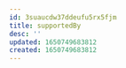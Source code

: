 ```yaml
---
id: 3suaucdw37ddeufu5rx5fjm
title: supportedBy
desc: ''
updated: 1650749683812
created: 1650749683812
---
```


